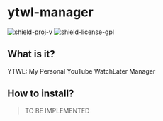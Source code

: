 # ytwl-manager

![shield-proj-v][shield-proj-v]
![shield-license-gpl][shield-license-gpl]

## What is it?

YTWL: My Personal YouTube WatchLater Manager

## How to install?

> TO BE IMPLEMENTED

[shield-proj-v]: https://img.shields.io/github/package-json/v/chanhi2000/ytwl-manager?style=flat-square
[shield-license-gpl]: https://img.shields.io/github/license/chanhi2000/ytwl-manager?style=flat-square